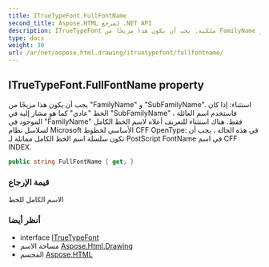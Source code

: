 ```yaml
---
title: ITrueTypeFont.FullFontName
second_title: Aspose.HTML لمرجع .NET API
description: ITrueTypeFont ملكية. يجب أن يكون هذا مزيجًا من FamilyName و SubFamilyName. استثناء إذا كان الخط عادي كما هو مشار إليه في SubFamilyName  فاستخدم اسم العائلة الموجود في FamilyName فقط. هناك استثناء للتعريف أعلاه لاسم الخط الكامل لسلاسل نظام Microsoft الأساسي لخطوط CFF OpenType في هذه الحالة  يجب أن تكون سلسلة اسم الخط الكامل مماثلة لـ PostScript FontName في اسم CFF INDEX.
type: docs
weight: 30
url: /ar/net/aspose.html.drawing/itruetypefont/fullfontname/
---
```

## ITrueTypeFont.FullFontName property

يجب أن يكون هذا مزيجًا من "FamilyName" و "SubFamilyName". استثناء: إذا كان الخط "عادي" كما هو مشار إليه في "SubFamilyName" ، فاستخدم اسم العائلة الموجود في "FamilyName" فقط. هناك استثناء للتعريف أعلاه لاسم الخط الكامل لسلاسل نظام Microsoft الأساسي لخطوط CFF OpenType: في هذه الحالة ، يجب أن تكون سلسلة اسم الخط الكامل مماثلة لـ PostScript FontName في اسم CFF INDEX.

```csharp
public string FullFontName { get; }
```

### قيمة الإرجاع

الاسم الكامل للخط

### أنظر أيضا

* interface [ITrueTypeFont](../)
* مساحة الاسم [Aspose.Html.Drawing](../../itruetypefont/)
* المجسم [Aspose.HTML](../../../)



